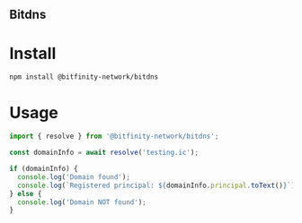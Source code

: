 ## Bitdns

# Install

```
npm install @bitfinity-network/bitdns
```

# Usage

```javascript
import { resolve } from '@bitfinity-network/bitdns';

const domainInfo = await resolve('testing.ic');

if (domainInfo) {
  console.log('Domain found');
  console.log(`Registered principal: ${domainInfo.principal.toText()}`);
} else {
  console.log('Domain NOT found');
}
```
